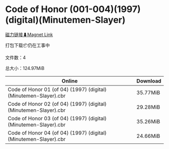# Code of Honor (001-004)(1997)(digital)(Minutemen-Slayer)

[磁力链接⬇Magnet Link](magnet:?xt=urn:btih:9ae51fb1c529252037eb7ad51d0729e68ea62c71&dn=Code%20of%20Honor%20%28001-004%29%281997%29%28digital%29%28Minutemen-Slayer%29)

打包下载📦仍在工事中

文件数：4

总大小：124.97MiB

Online | Download
--- | ---
Code of Honor 01 (of 04) (1997) (digital) (Minutemen-Slayer).cbr | 35.77MiB
Code of Honor 02 (of 04) (1997) (digital) (Minutemen-Slayer).cbr | 29.28MiB
Code of Honor 03 (of 04) (1997) (digital) (Minutemen-Slayer).cbr | 35.26MiB
Code of Honor 04 (of 04) (1997) (digital) (Minutemen-Slayer).cbr | 24.66MiB